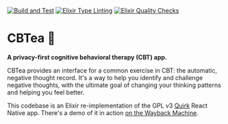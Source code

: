 [![Build and Test](https://github.com/s3cur3/cbtea/actions/workflows/elixir-build-and-test.yml/badge.svg)](https://github.com/s3cur3/cbtea/actions/workflows/elixir-build-and-test.yml) [![Elixir Type Linting](https://github.com/s3cur3/cbtea/actions/workflows/elixir-dialyzer.yml/badge.svg?branch=main)](https://github.com/s3cur3/cbtea/actions/workflows/elixir-dialyzer.yml) [![Elixir Quality Checks](https://github.com/s3cur3/cbtea/actions/workflows/elixir-quality-checks.yml/badge.svg)](https://github.com/s3cur3/cbtea/actions/workflows/elixir-quality-checks.yml)

# CBTea 🍵

**A privacy-first cognitive behavioral therapy (CBT) app.**

CBTea provides an interface for a common exercise in CBT: the automatic, negative thought record. It's a way to help you identify and challenge negative thoughts, with the ultimate goal of changing your thinking patterns and helping you feel better.

This codebase is an Elixir re-implementation of the GPL v3 [Quirk][1] React Native app. There's a demo of it in action [on the Wayback Machine][2].

[1]: https://github.com/Flaque/quirk
[2]: https://web.archive.org/web/20191226140443/https://www.quirk.fyi/
